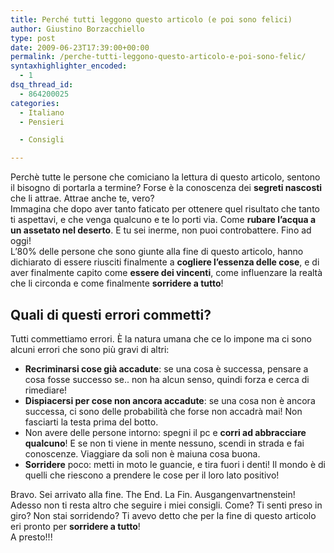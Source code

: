 ```yaml
---
title: Perché tutti leggono questo articolo (e poi sono felici)
author: Giustino Borzacchiello
type: post
date: 2009-06-23T17:39:00+00:00
permalink: /perche-tutti-leggono-questo-articolo-e-poi-sono-felic/
syntaxhighlighter_encoded:
  - 1
dsq_thread_id:
  - 864200025
categories:
  - Italiano
  - Pensieri

  - Consigli

---
```

Perchè tutte le persone che comiciano la lettura di questo articolo, sentono il bisogno di portarla a termine? Forse è la conoscenza dei **segreti nascosti** che li attrae. Attrae anche te, vero?  
Immagina che dopo aver tanto faticato per ottenere quel risultato che tanto ti aspettavi, e che venga qualcuno e te lo porti via. Come **rubare l&#8217;acqua a un assetato nel deserto**. E tu sei inerme, non puoi controbattere. Fino ad oggi!  
L&#8217;80% delle persone che sono giunte alla fine di questo articolo, hanno dichiarato di essere riusciti finalmente a **cogliere l&#8217;essenza delle cose**, e di aver finalmente capito come **essere dei vincenti**, come influenzare la realtà che li circonda e come finalmente **sorridere a tutto**!<!--more-->

## Quali di questi errori commetti?

Tutti commettiamo errori. È la natura umana che ce lo impone ma ci sono alcuni errori che sono più gravi di altri:

  * **Recriminarsi cose già accadute**: se una cosa è successa, pensare a cosa fosse successo se.. non ha alcun senso, quindi forza e cerca di rimediare!
  * **Dispiacersi per cose non ancora accadute**: se una cosa non è ancora successa, ci sono delle probabilità che forse non accadrà mai! Non fasciarti la testa prima del botto.
  * Non avere delle persone intorno: spegni il pc e **corri ad abbracciare qualcuno**! E se non ti viene in mente nessuno, scendi in strada e fai conoscenze. Viaggiare da soli non è maiuna cosa buona.
  * **Sorridere** poco: metti in moto le guancie, e tira fuori i denti! Il mondo è di quelli che riescono a prendere le cose per il loro lato positivo!

Bravo. Sei arrivato alla fine. The End. La Fin. Ausgangenvartnenstein! Adesso non ti resta altro che seguire i miei consigli. Come? Ti senti preso in giro? Non stai sorridendo? Ti avevo detto che per la fine di questo articolo eri pronto per **sorridere a tutto**!  
A presto!!!
